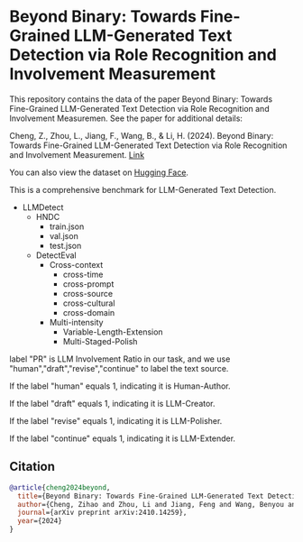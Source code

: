 # Beyond Binary: Towards Fine-Grained LLM-Generated Text Detection via Role Recognition and Involvement Measurement

This repository contains the data of the paper Beyond Binary: Towards Fine-Grained LLM-Generated Text Detection via Role Recognition and Involvement Measuremen. See the paper for additional details:

Cheng, Z., Zhou, L., Jiang, F., Wang, B., & Li, H. (2024). Beyond Binary: Towards Fine-Grained LLM-Generated Text Detection via Role Recognition and Involvement Measurement. [Link](https://arxiv.org/abs/2410.14259)

You can also view the dataset on [Hugging Face](https://huggingface.co/datasets/czhcuhk/LLMDetect).

This is a comprehensive benchmark for LLM-Generated Text Detection. 

- LLMDetect
  - HNDC
    - train.json
    - val.json
    - test.json
  - DetectEval
    - Cross-context
      - cross-time
      - cross-prompt
      - cross-source
      - cross-cultural
      - cross-domain
    - Multi-intensity
      - Variable-Length-Extension
      - Multi-Staged-Polish

label "PR" is LLM Involvement Ratio in our task, and we use "human","draft","revise","continue" to label the text source.

If the label "human" equals 1, indicating it is Human-Author.

If the label "draft" equals 1, indicating it is LLM-Creator.

If the label "revise" equals 1, indicating it is LLM-Polisher.

If the label "continue" equals 1, indicating it is LLM-Extender.

## Citation

```bibtex
@article{cheng2024beyond,
  title={Beyond Binary: Towards Fine-Grained LLM-Generated Text Detection via Role Recognition and Involvement Measurement},
  author={Cheng, Zihao and Zhou, Li and Jiang, Feng and Wang, Benyou and Li, Haizhou},
  journal={arXiv preprint arXiv:2410.14259},
  year={2024}
}
